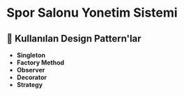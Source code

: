 # Spor Salonu Yonetim Sistemi

## 🚀 Kullanılan Design Pattern'lar
- **Singleton**
- **Factory Method**
- **Observer**
- **Decorator**
- **Strategy**
